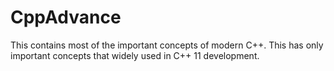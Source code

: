 # CppAdvance

This contains most of the important concepts of modern C++. This has only important concepts that widely used in C++ 11 development.
